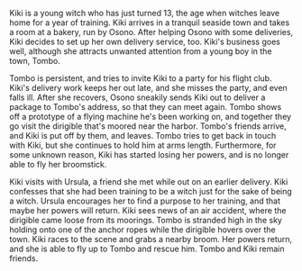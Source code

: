 Kiki is a young witch who has just turned 13, the age when witches leave home for a year of training. Kiki arrives in a tranquil seaside town and takes a room at a bakery, run by Osono. After helping Osono with some deliveries, Kiki decides to set up her own delivery service, too. Kiki's business goes well, although she attracts unwanted attention from a young boy in the town, Tombo.

Tombo is persistent, and tries to invite Kiki to a party for his flight club. Kiki's delivery work keeps her out late, and she misses the party, and even falls ill. After she recovers, Osono sneakily sends Kiki out to deliver a package to Tombo's address, so that they can meet again. Tombo shows off a prototype of a flying machine he's been working on, and together they go visit the dirigible that's moored near the harbor. Tombo's friends arrive, and Kiki is put off by them, and leaves. Tombo tries to get back in touch with Kiki, but she continues to hold him at arms length. Furthermore, for some unknown reason, Kiki has started losing her powers, and is no longer able to fly her broomstick.

Kiki visits with Ursula, a friend she met while out on an earlier delivery. Kiki confesses that she had been training to be a witch just for the sake of being a witch. Ursula encourages her to find a purpose to her training, and that maybe her powers will return. Kiki sees news of an air accident, where the dirigible came loose from its moorings. Tombo is stranded high in the sky holding onto one of the anchor ropes while the dirigible hovers over the town. Kiki races to the scene and grabs a nearby broom. Her powers return, and she is able to fly up to Tombo and rescue him. Tombo and Kiki remain friends.